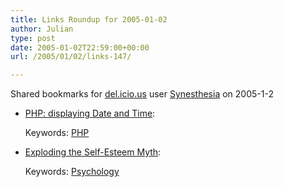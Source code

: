 ```yaml
---
title: Links Roundup for 2005-01-02
author: Julian
type: post
date: 2005-01-02T22:59:00+00:00
url: /2005/01/02/links-147/

---
```

Shared bookmarks for [del.icio.us][1] user  [Synesthesia][2] on 2005-1-2

  * [PHP: displaying Date and Time][3]:
   
    Keywords: [PHP][4]
  * [Exploding the Self-Esteem Myth][5]:
   
    Keywords: [Psychology][6]

 [1]: http://del.icio.us/
 [2]: http://del.icio.us/synesthesia
 [3]: http://www.phptutorial.info/learn/datetime.html "http://www.phptutorial.info/learn/datetime.html"
 [4]: http://del.icio.us/synesthesia/PHP
 [5]: http://www.scientificamerican.com/article.cfm?chanID=sa006 "http://www.scientificamerican.com/article.cfm?chanID=sa006"
 [6]: http://del.icio.us/synesthesia/Psychology
